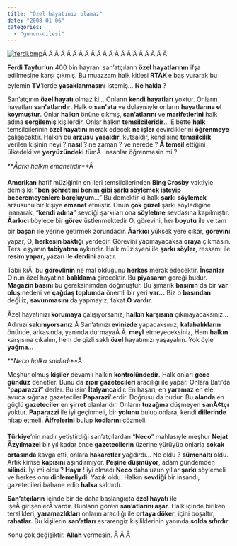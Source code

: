 ```yaml
---
title: "Özel hayatınız olamaz"
date: "2008-01-06"
categories: 
  - "gunun-cilesi"
---
```


[![ferdi.bmp](/uploads/2008/01/ferdi.bmp)](/uploads/2008/01/ferdi.bmp "ferdi.bmp")Â Â Â Â Â Â Â Â Â Â Â Â Â Â Â Â Â Â Â Â Â 

**Ferdi Tayfur’un** 400 bin hayranı san’atçıların **özel hayatlarının** ifşa edilmesine karşı çıkmış. Bu muazzam halk kitlesi **RTÃK**’e baş vurarak bu eylemin **TV**’lerde **yasaklanmasını** istemiş… **Ne hakla** ?

San’atçının **özel hayatı** olmaz ki… Onların **kendi hayatları** yoktur. Onların hayatları **san'atlarıdır**. Halk o **san'ata** ve dolayısıyle onların **hayatlarına el koymuştur**. Onlar **halkın** önüne çıkmış, **san’atlarını** ve **marifetlerini** halk adına **sergilemiş** kişilerdir. Onlar halkın **temsilcileridir**… Elbette **halk** temsilcilerinin **özel hayatını** merak edecek **ne işler** çevirdiklerini **öğrenmeye** çalışacaktır. Halkın bu **arzusu yasaldır**, kutsaldır, kendisine **temsilcilik** verilen kişinin neyi ? **nasıl** ? ne zaman ? ve nerede ? **Â temsil** ettiğini ülkedeki ve **yeryüzündeki** tümÂ  insanlar öğrenmesin mi ?

**_Åarkı halkın emanetidir_**Â 

**Amerikan** hafif müziğinin en ileri temsilcilerinden **Bing Crosby** vaktiyle demiş ki: “**ben şöhretimi benim gibi şarkı söylemek isteyip beceremeyenlere borçluyum**…” Bu demektir ki halk **şarkı söylemek** arzusunu bir kişiye **emanet** etmiştir. Onun **çok güzel** şarkı söylediğine inanarak, “**kendi adına**” sevdiği şarkıları ona **söyletme** sevdasına kapılmıştır. **Åarkıcı** böylece bir **görev** üstlenmektedir O, görevini, her **boyutu** ile ve tam bir **başarı** ile yerine getirmek zorundadır. **Åarkıcı** yüksek yere çıkar, **görevini** yapar, O, **herkesin baktığı** yerdedir. Görevini yapmayacaksa **oraya** çıkmasın. Tersi eşyanın **tabiyatına** aykırıdır. Halk müzisyeni ile **şarkı söyler**, ressamı ile **resim yapar**, yazarı ile **derdini** anlatır.

Tabii kiÂ  bu **görevlinin** ne mal olduğunu **herkes** merak edecektir. **İnsanlar** O’nun özel hayatına **balıklama** girecektir. Bu **piyasanı**n gereği budur. **Magazin basını** bu gereksinimden doğmuştur. Bu şımarık **basının** da bir **var oluş** nedeni ve **çağdaş toplumda** önemli bir yeri **var…** Biz o **basından** değiliz, **savunmasını** da yapmayız, fakat **O vardır**.

Ãzel hayatınızı **korumaya** çalışıyorsanız, **halkın karşısına** çıkmayacaksınız… Adınızı **sakınıyorsanız** Â San’atınızı **evinizde** yapacaksınız, **kalabalıkların** önünde, arkasında, yanında durmayaÂ Â  **meyl** etmeyeceksiniz, Hem **halkın** karşısına çıkalım, hem de gizli saklı **özel** hayatımızı yaşayalım. Yok öyle **yağma**…

**_Neco halka saldırdı_**Â 

Meşhur olmuş **kişiler** devamlı halkın **kontrolündedir**. Halk onları **gece gündüz** denetler. Bunu da **zıpır gazetecileri** aracılığı ile yapar. Onlara Batı’da “**paparazzi”** derler. Bu isim **İtalyanca**’dır. En haşarı, en **yaramaz** en ele avuca sığmaz gazeteciler **Paparazi**’lerdir. Doğrusu da budur. Bu **alanda** en güçlü **gazeteciler** en **şirret** olanlarıdır. Onların **tuzağına** düşmeyen **sanÃ¢tçı** yoktur. **Paparazzi** ile iyi geçinmeli, bir **yolunu** bulup onlara, kendi **dillerinde** hitap etmeli. **Åifrelerini** bulup **kodlarını** çözmeli.

**Türkiye**’nin nadir yetiştirdiği san’atçılardan “**Neco**” mahlasıyle meşhur **Nejat Ãzyılmazel** bir yıl kadar önce **gazetecilerin** üzerine yürüyüp onlarla **sokak ortasında** kavga etti, onlara **hakaretler** yağdırdı… Ne oldu ? **sümenaltı** oldu. Artık kimse **kapısını** aşındırmıyor. **Peşine düşmüyor**, adam gündemden **silindi**. İyi mi oldu ? **Hayır** ! iyi olmadı **Neco** daha uzun yıllar **şarkı** söylemeli ve herkes onu **dinlemeliydi**. Yazık oldu. Halkın **sevdiği** bir insandı, gazetecileri bahane edip **halka** saldırdı.

**San’atçıların** içinde bir de daha başlangıçta **özel hayatı** ile işeÂ girişenlerÂ vardır. Bunların görevi **san’atlarını aşar**. Halk içinde biriken terslikleri, **yaramazlıkları** onların aracılığı ile **ortaya döker**, içini boşaltır, **rahatlar.** Bu kişilerin **san’atları** esrarengiz kişiliklerinin yanında **solda sıfırdır.**

Konu çok değişiktir. **Allah** vermesin. Â Â Â
